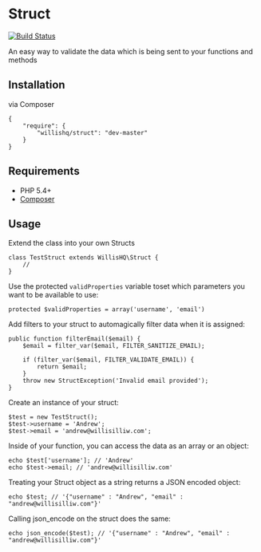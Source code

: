 # Struct

[![Build Status](https://travis-ci.org/willishq/Struct.png?branch=master)](https://travis-ci.org/willishq/Struct)

An easy way to validate the data which is being sent to your functions and methods

## Installation

via Composer

    {
        "require": {
            "willishq/struct": "dev-master"
        }
    }

## Requirements

* PHP 5.4+
* [Composer](http://getcomposer.org/)

## Usage

Extend the class into your own Structs

    class TestStruct extends WillisHQ\Struct {
        //
    }

Use the protected `validProperties` variable toset which parameters you want to be available to use:

    protected $validProperties = array('username', 'email')

Add filters to your struct to automagically filter data when it is assigned:

    public function filterEmail($email) {
        $email = filter_var($email, FILTER_SANITIZE_EMAIL);

        if (filter_var($email, FILTER_VALIDATE_EMAIL)) {
            return $email;
        }
        throw new StructException('Invalid email provided');
    }

Create an instance of your struct:

    $test = new TestStruct();
    $test->username = 'Andrew';
    $test->email = 'andrew@willisilliw.com';

Inside of your function, you can access the data as an array or an object:

    echo $test['username']; // 'Andrew'
    echo $test->email; // 'andrew@willisilliw.com'

Treating your Struct object as a string returns a JSON encoded object:

    echo $test; // '{"username" : "Andrew", "email" : "andrew@willisilliw.com"}'

Calling json_encode on the struct does the same:

    echo json_encode($test); // '{"username" : "Andrew", "email" : "andrew@willisilliw.com"}'
